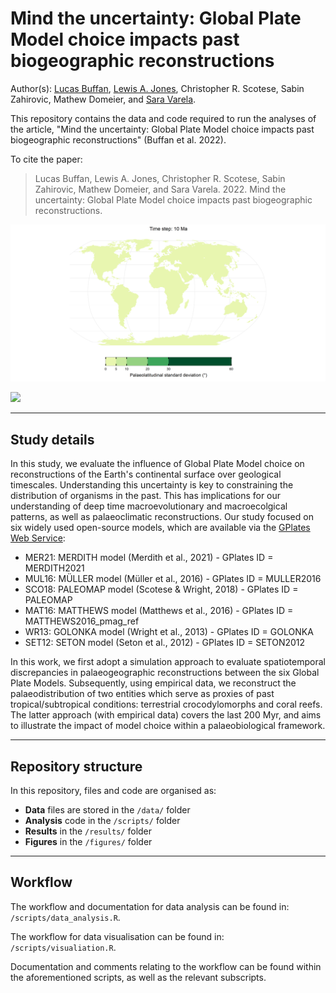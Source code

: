 # Mind the uncertainty: Global Plate Model choice impacts past biogeographic reconstructions

Author(s): [Lucas Buffan](lucas.buffan@ens-lyon.fr), [Lewis A. Jones](mailto:LewisA.Jones@outlook.com), Christopher R. Scotese, Sabin Zahirovic, Mathew Domeier, and [Sara Varela](sara.varela@uvigo.es).

This repository contains the data and code required to run the analyses of the article, "Mind the uncertainty: Global Plate Model choice impacts past biogeographic reconstructions" (Buffan et al. 2022). 

To cite the paper: 
> Lucas Buffan, Lewis A. Jones, Christopher R. Scotese, Sabin Zahirovic, Mathew Domeier, and Sara Varela. 2022. Mind the uncertainty: Global Plate Model choice impacts past biogeographic reconstructions.

![](figures/standard_deviation/time_series.gif)

![](figures/MST/time_series.gif)

-------

## Study details

In this study, we evaluate the influence of Global Plate Model choice on reconstructions of the Earth's continental surface over geological timescales. Understanding this uncertainty is key to constraining the distribution of organisms in the past. This has implications for our understanding of deep time macroevolutionary and macroecolgical patterns, as well as palaeoclimatic reconstructions. Our study focused on six widely used open-source models, which are available via the [GPlates Web Service](https://gwsdoc.gplates.org/reconstruction-models):

* MER21: MERDITH model (Merdith et al., 2021) - GPlates ID = MERDITH2021
* MUL16: MÜLLER model (Müller et al., 2016) - GPlates ID = MULLER2016
* SCO18: PALEOMAP model (Scotese & Wright, 2018) - GPlates ID = PALEOMAP
* MAT16: MATTHEWS model (Matthews et al., 2016) - GPlates ID = MATTHEWS2016_pmag_ref
* WR13: GOLONKA model (Wright et al., 2013) - GPlates ID = GOLONKA
* SET12: SETON model (Seton et al., 2012) - GPlates ID = SETON2012

In this work, we first adopt a simulation approach to evaluate spatiotemporal discrepancies in palaeogeographic reconstructions between the six Global Plate Models. Subsequently, using empirical data, we reconstruct the palaeodistribution of two entities which serve as proxies of past tropical/subtropical conditions: terrestrial crocodylomorphs and coral reefs. The latter approach (with empirical data) covers the last 200 Myr, and aims to illustrate the impact of model choice within a palaeobiological framework.

-------
## Repository structure

In this repository, files and code are organised as:

* **Data** files are stored in the `/data/` folder
* **Analysis** code in the `/scripts/` folder
* **Results** in the `/results/` folder
* **Figures** in the `/figures/` folder

-------

## Workflow

The workflow and documentation for data analysis can be found in: `/scripts/data_analysis.R`.

The workflow for data visualisation can be found in: `/scripts/visualiation.R`.

Documentation and comments relating to the workflow can be found within the aforementioned scripts, as well as the relevant subscripts.
